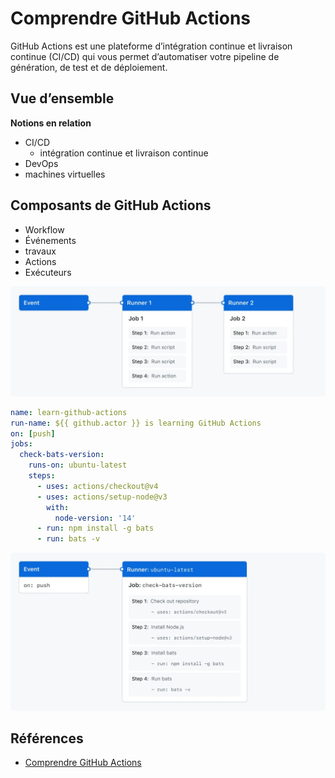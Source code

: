 # Comprendre GitHub Actions

GitHub Actions est une plateforme d’intégration continue et livraison continue (CI/CD) qui vous permet d’automatiser votre pipeline de génération, de test et de déploiement.

## Vue d’ensemble

**Notions en relation**

- CI/CD
  - intégration continue et livraison continue
- DevOps 
- machines virtuelles

## Composants de GitHub Actions

- Workflow
- Événements
- travaux
- Actions
- Exécuteurs

![overview-actions-simple](comprendre-github-actions/overview-actions-simple.webp)



```yml
name: learn-github-actions
run-name: ${{ github.actor }} is learning GitHub Actions
on: [push]
jobs:
  check-bats-version:
    runs-on: ubuntu-latest
    steps:
      - uses: actions/checkout@v4
      - uses: actions/setup-node@v3
        with:
          node-version: '14'
      - run: npm install -g bats
      - run: bats -v

```

![overview-actions-simple](comprendre-github-actions/overview-actions-event.webp)



## Références 
- [Comprendre GitHub Actions](https://docs.github.com/fr/actions/learn-github-actions/understanding-github-actions)


